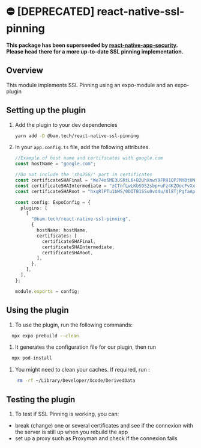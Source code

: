 # ⛔️ [DEPRECATED] react-native-ssl-pinning

**This package has been superseeded by [react-native-app-security](https://github.com/bamlab/react-native-app-security). Please head there for a more up-to-date SSL pinning implementation.**

## Overview

This module implements SSL Pinning using an expo-module and an expo-plugin

## Setting up the plugin

1. Add the plugin to your dev dependencies

   ```bash
   yarn add -D @bam.tech/react-native-ssl-pinning
   ```

1. In your `app.config.ts` file, add the following attributes.

   ```ts
   //Example of host name and certificates with google.com
   const hostName = "google.com";

   //Do not include the 'sha256/' part in certificates
   const certificateSHAFinal = "We74o5ME3USRtL6+B2UhXnwY9FR91QPJMYDtUNk6tEc=";
   const certificateSHAIntermediate = "zCTnfLwLKbS9S2sbp+uFz4KZOocFvXxkV06Ce9O5M2w=";
   const certificateSHARoot = "hxqRlPTu1bMS/0DITB1SSu0vd4u/8l8TjPgfaAp63Gc=";

   const config: ExpoConfig = {
     plugins: [
       [
         "@bam.tech/react-native-ssl-pinning",
         {
           hostName: hostName,
           certificates: [
             certificateSHAFinal,
             certificateSHAIntermediate,
             certificateSHARoot,
           ],
         },
       ],
     ],
   };

   module.exports = config;
   ```

## Using the plugin

1. To use the plugin, run the following commands:

```bash
  npx expo prebuild --clean
```

1. It generates the configuration file for our plugin, then run

```bash
  npx pod-install
```

1. You might need to clean your caches. If required, run :

```bash
    rm -rf ~/Library/Developer/Xcode/DerivedData
```

## Testing the plugin

1. To test if SSL Pinning is working, you can:

- break (change) one or several certificates and see if the connexion with the server is still up when you rebuild the app
- set up a proxy such as Proxyman and check if the connexion fails
